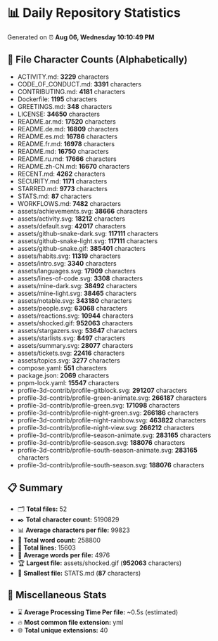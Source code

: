 # 📊 Daily Repository Statistics
Generated on ⏰ **Aug 06, Wednesday 10:10:49 PM**

## 📂 File Character Counts (Alphabetically)
- ACTIVITY.md: **3229** characters
- CODE_OF_CONDUCT.md: **3391** characters
- CONTRIBUTING.md: **4181** characters
- Dockerfile: **1195** characters
- GREETINGS.md: **348** characters
- LICENSE: **34650** characters
- README.ar.md: **17520** characters
- README.de.md: **16809** characters
- README.es.md: **16786** characters
- README.fr.md: **16978** characters
- README.md: **16750** characters
- README.ru.md: **17666** characters
- README.zh-CN.md: **16670** characters
- RECENT.md: **4262** characters
- SECURITY.md: **1171** characters
- STARRED.md: **9773** characters
- STATS.md: **87** characters
- WORKFLOWS.md: **7482** characters
- assets/achievements.svg: **38666** characters
- assets/activity.svg: **18212** characters
- assets/default.svg: **42017** characters
- assets/github-snake-dark.svg: **117111** characters
- assets/github-snake-light.svg: **117111** characters
- assets/github-snake.gif: **385401** characters
- assets/habits.svg: **11319** characters
- assets/intro.svg: **3340** characters
- assets/languages.svg: **17909** characters
- assets/lines-of-code.svg: **3308** characters
- assets/mine-dark.svg: **38492** characters
- assets/mine-light.svg: **38465** characters
- assets/notable.svg: **343180** characters
- assets/people.svg: **63068** characters
- assets/reactions.svg: **10944** characters
- assets/shocked.gif: **952063** characters
- assets/stargazers.svg: **53647** characters
- assets/starlists.svg: **8497** characters
- assets/summary.svg: **28077** characters
- assets/tickets.svg: **22416** characters
- assets/topics.svg: **3277** characters
- compose.yaml: **551** characters
- package.json: **2069** characters
- pnpm-lock.yaml: **15547** characters
- profile-3d-contrib/profile-gitblock.svg: **291207** characters
- profile-3d-contrib/profile-green-animate.svg: **266187** characters
- profile-3d-contrib/profile-green.svg: **171098** characters
- profile-3d-contrib/profile-night-green.svg: **266186** characters
- profile-3d-contrib/profile-night-rainbow.svg: **463822** characters
- profile-3d-contrib/profile-night-view.svg: **266212** characters
- profile-3d-contrib/profile-season-animate.svg: **283165** characters
- profile-3d-contrib/profile-season.svg: **188076** characters
- profile-3d-contrib/profile-south-season-animate.svg: **283165** characters
- profile-3d-contrib/profile-south-season.svg: **188076** characters

## 📋 Summary
- 🗂️ **Total files:** 52
- ✒️ **Total character count:** 5190829
- 📊 **Average characters per file:** 99823
- 📝 **Total word count:** 258800
- 🧾 **Total lines:** 15603
- 📐 **Average words per file:** 4976
- 🏆 **Largest file:** assets/shocked.gif (**952063** characters)
- 🥉 **Smallest file:** STATS.md (**87** characters)

## 🌟 Miscellaneous Stats
- ⌛ **Average Processing Time Per file:** ~0.5s (estimated)
- 🔥 **Most common file extension:** yml
- 🌐 **Total unique extensions:** 40
